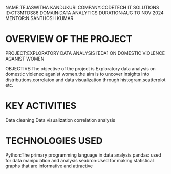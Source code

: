 NAME:TEJASWITHA KANDUKURI
COMPANY:CODETECH IT SOLUTIONS
ID:CT3MTDS86
DOMAIN:DATA ANALYTICS
DURATION:AUG TO NOV 2024
MENTOR:N.SANTHOSH KUMAR

# OVERVIEW OF THE PROJECT #

PROJECT:EXPLORATORY DATA ANALYSIS [EDA] ON DOMESTIC VIOLENCE AGANIST WOMEN


OBJECTIVE:The objective of the project is Exploratory data analysis on domestic violenec aganist women.the aim is to uncover insights into distributions,correlaton and data visualization through histogram,scatterplot etc.

# KEY ACTIVITIES #
  Data cleaning
  Data visualization
  correlation analysis

  # TECHNOLOGIES USED #
  Python:The primary programming language in data analysis
  pandas: used for data manipulation and analysis
  seabron:Used for making statistical graphs that are informative and attractive 



